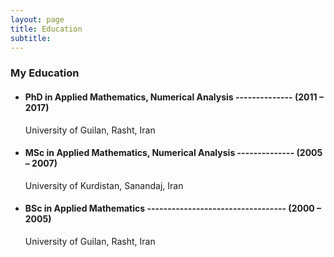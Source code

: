 ```yaml
---
layout: page
title: Education
subtitle: 
---
```



### My Education

- #### PhD in Applied Mathematics, Numerical Analysis -------------- (2011 – 2017)
    University of Guilan, Rasht, Iran

- #### MSc in Applied Mathematics, Numerical Analysis -------------- (2005 – 2007)
    University of Kurdistan, Sanandaj, Iran

- #### BSc in Applied Mathematics ---------------------------------- (2000 – 2005)
    University of Guilan, Rasht, Iran
